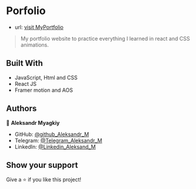 # Porfolio

 - url: [visit MyPortfolio](https://vermillion-cajeta-0c4d14.netlify.app/)

> My portfolio website to practice everything I learned in react and CSS animations.

## Built With

- JavaScript, Html and CSS
- React JS
- Framer motion and AOS

## Authors

👤 **Aleksandr Myagkiy**

- GitHub: [@github_Aleksandr_M](https://github.com/AleksandrMyagkiy)
- Telegram: [@Telegram_Aleksandr_M](https://t.me/AleksandrMiagkiy)
- LinkedIn: [@Linkedin_Aleksand_M](https://www.linkedin.com/in/aleksandr-myagkiy-88b905b2/)

## Show your support

Give a ⭐️ if you like this project!
